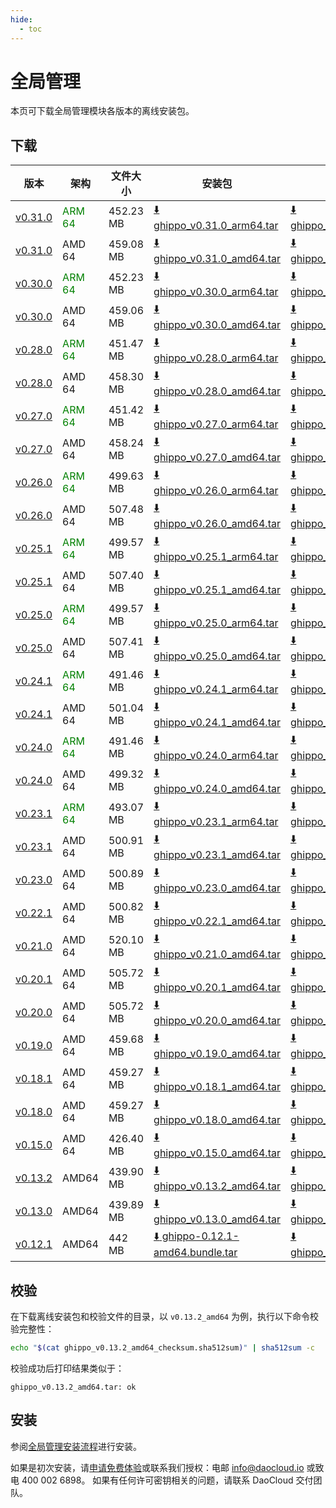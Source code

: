 ```yaml
---
hide:
  - toc
---
```


# 全局管理

本页可下载全局管理模块各版本的离线安装包。

## 下载

| 版本  | 架构 | 文件大小 | 安装包      | 校验文件 | 更新日期   |
| ---- | ---- | ------ | ---------- | ------- | -------- |
| [v0.31.0](../../ghippo/intro/release-notes.md) | <font color="green">ARM 64</font> | 452.23 MB | [:arrow_down: ghippo_v0.31.0_arm64.tar](https://qiniu-download-public.daocloud.io/DaoCloud_Enterprise/ghippo_v0.31.0_arm64.tar) | [:arrow_down: ghippo_v0.31.0_arm64_checksum.sha512sum](https://qiniu-download-public.daocloud.io/DaoCloud_Enterprise/ghippo_v0.31.0_arm64_checksum.sha512sum) | 2024-09-29 |
| [v0.31.0](../../ghippo/intro/release-notes.md) | AMD 64 | 459.08 MB | [:arrow_down: ghippo_v0.31.0_amd64.tar](https://qiniu-download-public.daocloud.io/DaoCloud_Enterprise/ghippo_v0.31.0_amd64.tar) | [:arrow_down: ghippo_v0.31.0_amd64_checksum.sha512sum](https://qiniu-download-public.daocloud.io/DaoCloud_Enterprise/ghippo_v0.31.0_amd64_checksum.sha512sum) | 2024-09-29 |
| [v0.30.0](../../ghippo/intro/release-notes.md) | <font color="green">ARM 64</font> | 452.23 MB | [:arrow_down: ghippo_v0.30.0_arm64.tar](https://qiniu-download-public.daocloud.io/DaoCloud_Enterprise/ghippo_v0.30.0_arm64.tar) | [:arrow_down: ghippo_v0.30.0_arm64_checksum.sha512sum](https://qiniu-download-public.daocloud.io/DaoCloud_Enterprise/ghippo_v0.30.0_arm64_checksum.sha512sum) | 2024-09-02 |
| [v0.30.0](../../ghippo/intro/release-notes.md) | AMD 64 | 459.06 MB | [:arrow_down: ghippo_v0.30.0_amd64.tar](https://qiniu-download-public.daocloud.io/DaoCloud_Enterprise/ghippo_v0.30.0_amd64.tar) | [:arrow_down: ghippo_v0.30.0_amd64_checksum.sha512sum](https://qiniu-download-public.daocloud.io/DaoCloud_Enterprise/ghippo_v0.30.0_amd64_checksum.sha512sum) | 2024-09-02 |
| [v0.28.0](../../ghippo/intro/release-notes.md) | <font color="green">ARM 64</font> | 451.47 MB | [:arrow_down: ghippo_v0.28.0_arm64.tar](https://qiniu-download-public.daocloud.io/DaoCloud_Enterprise/ghippo_v0.28.0_arm64.tar) | [:arrow_down: ghippo_v0.28.0_arm64_checksum.sha512sum](https://qiniu-download-public.daocloud.io/DaoCloud_Enterprise/ghippo_v0.28.0_arm64_checksum.sha512sum) | 2024-07-05 |
| [v0.28.0](../../ghippo/intro/release-notes.md) | AMD 64 | 458.30 MB | [:arrow_down: ghippo_v0.28.0_amd64.tar](https://qiniu-download-public.daocloud.io/DaoCloud_Enterprise/ghippo_v0.28.0_amd64.tar) | [:arrow_down: ghippo_v0.28.0_amd64_checksum.sha512sum](https://qiniu-download-public.daocloud.io/DaoCloud_Enterprise/ghippo_v0.28.0_amd64_checksum.sha512sum) | 2024-07-05 |
| [v0.27.0](../../ghippo/intro/release-notes.md) | <font color="green">ARM 64</font> | 451.42 MB | [:arrow_down: ghippo_v0.27.0_arm64.tar](https://qiniu-download-public.daocloud.io/DaoCloud_Enterprise/ghippo_v0.27.0_arm64.tar) | [:arrow_down: ghippo_v0.27.0_arm64_checksum.sha512sum](https://qiniu-download-public.daocloud.io/DaoCloud_Enterprise/ghippo_v0.27.0_arm64_checksum.sha512sum) | 2024-06-04 |
| [v0.27.0](../../ghippo/intro/release-notes.md) | AMD 64 | 458.24 MB | [:arrow_down: ghippo_v0.27.0_amd64.tar](https://qiniu-download-public.daocloud.io/DaoCloud_Enterprise/ghippo_v0.27.0_amd64.tar) | [:arrow_down: ghippo_v0.27.0_amd64_checksum.sha512sum](https://qiniu-download-public.daocloud.io/DaoCloud_Enterprise/ghippo_v0.27.0_amd64_checksum.sha512sum) | 2024-06-04 |
| [v0.26.0](../../ghippo/intro/release-notes.md) | <font color="green">ARM 64</font> | 499.63 MB | [:arrow_down: ghippo_v0.26.0_arm64.tar](https://qiniu-download-public.daocloud.io/DaoCloud_Enterprise/ghippo_v0.26.0_arm64.tar) | [:arrow_down: ghippo_v0.26.0_arm64_checksum.sha512sum](https://qiniu-download-public.daocloud.io/DaoCloud_Enterprise/ghippo_v0.26.0_arm64_checksum.sha512sum) | 2024-05-09 |
| [v0.26.0](../../ghippo/intro/release-notes.md) | AMD 64 | 507.48 MB | [:arrow_down: ghippo_v0.26.0_amd64.tar](https://qiniu-download-public.daocloud.io/DaoCloud_Enterprise/ghippo_v0.26.0_amd64.tar) | [:arrow_down: ghippo_v0.26.0_amd64_checksum.sha512sum](https://qiniu-download-public.daocloud.io/DaoCloud_Enterprise/ghippo_v0.26.0_amd64_checksum.sha512sum) | 2024-05-09 |
| [v0.25.1](../../ghippo/intro/release-notes.md) | <font color="green">ARM 64</font> | 499.57 MB | [:arrow_down: ghippo_v0.25.1_arm64.tar](https://qiniu-download-public.daocloud.io/DaoCloud_Enterprise/ghippo_v0.25.1_arm64.tar) | [:arrow_down: ghippo_v0.25.1_arm64_checksum.sha512sum](https://qiniu-download-public.daocloud.io/DaoCloud_Enterprise/ghippo_v0.25.1_arm64_checksum.sha512sum) | 2024-04-11 |
| [v0.25.1](../../ghippo/intro/release-notes.md) | AMD 64 | 507.40 MB | [:arrow_down: ghippo_v0.25.1_amd64.tar](https://qiniu-download-public.daocloud.io/DaoCloud_Enterprise/ghippo_v0.25.1_amd64.tar) | [:arrow_down: ghippo_v0.25.1_amd64_checksum.sha512sum](https://qiniu-download-public.daocloud.io/DaoCloud_Enterprise/ghippo_v0.25.1_amd64_checksum.sha512sum) | 2024-04-11 |
| [v0.25.0](../../ghippo/intro/release-notes.md) | <font color="green">ARM 64</font> | 499.57 MB | [:arrow_down: ghippo_v0.25.0_arm64.tar](https://qiniu-download-public.daocloud.io/DaoCloud_Enterprise/ghippo_v0.25.0_arm64.tar) | [:arrow_down: ghippo_v0.25.0_arm64_checksum.sha512sum](https://qiniu-download-public.daocloud.io/DaoCloud_Enterprise/ghippo_v0.25.0_arm64_checksum.sha512sum) | 2024-04-11 |
| [v0.25.0](../../ghippo/intro/release-notes.md) | AMD 64 | 507.41 MB | [:arrow_down: ghippo_v0.25.0_amd64.tar](https://qiniu-download-public.daocloud.io/DaoCloud_Enterprise/ghippo_v0.25.0_amd64.tar) | [:arrow_down: ghippo_v0.25.0_amd64_checksum.sha512sum](https://qiniu-download-public.daocloud.io/DaoCloud_Enterprise/ghippo_v0.25.0_amd64_checksum.sha512sum) | 2024-04-11 |
| [v0.24.1](../../ghippo/intro/release-notes.md) | <font color="green">ARM 64</font> | 491.46 MB | [:arrow_down: ghippo_v0.24.1_arm64.tar](https://qiniu-download-public.daocloud.io/DaoCloud_Enterprise/ghippo_v0.24.1_arm64.tar) | [:arrow_down: ghippo_v0.24.1_arm64_checksum.sha512sum](https://qiniu-download-public.daocloud.io/DaoCloud_Enterprise/ghippo_v0.24.1_arm64_checksum.sha512sum) | 2024-03-27 |
| [v0.24.1](../../ghippo/intro/release-notes.md) | AMD 64 | 501.04 MB | [:arrow_down: ghippo_v0.24.1_amd64.tar](https://qiniu-download-public.daocloud.io/DaoCloud_Enterprise/ghippo_v0.24.1_amd64.tar) | [:arrow_down: ghippo_v0.24.1_amd64_checksum.sha512sum](https://qiniu-download-public.daocloud.io/DaoCloud_Enterprise/ghippo_v0.24.1_amd64_checksum.sha512sum) | 2024-03-27 |
| [v0.24.0](../../ghippo/intro/release-notes.md) | <font color="green">ARM 64</font> | 491.46 MB | [:arrow_down: ghippo_v0.24.0_arm64.tar](https://qiniu-download-public.daocloud.io/DaoCloud_Enterprise/ghippo_v0.24.0_arm64.tar) | [:arrow_down: ghippo_v0.24.0_arm64_checksum.sha512sum](https://qiniu-download-public.daocloud.io/DaoCloud_Enterprise/ghippo_v0.24.0_arm64_checksum.sha512sum) | 2024-02-05 |
| [v0.24.0](../../ghippo/intro/release-notes.md) | AMD 64 | 499.32 MB | [:arrow_down: ghippo_v0.24.0_amd64.tar](https://qiniu-download-public.daocloud.io/DaoCloud_Enterprise/ghippo_v0.24.0_amd64.tar) | [:arrow_down: ghippo_v0.24.0_amd64_checksum.sha512sum](https://qiniu-download-public.daocloud.io/DaoCloud_Enterprise/ghippo_v0.24.0_amd64_checksum.sha512sum) | 2024-02-05 |
| [v0.23.1](../../ghippo/intro/release-notes.md) | <font color="green">ARM 64</font> | 493.07 MB | [:arrow_down: ghippo_v0.23.1_arm64.tar](https://qiniu-download-public.daocloud.io/DaoCloud_Enterprise/ghippo_v0.23.1_arm64.tar) | [:arrow_down: ghippo_v0.23.1_arm64_checksum.sha512sum](https://qiniu-download-public.daocloud.io/DaoCloud_Enterprise/ghippo_v0.23.1_arm64_checksum.sha512sum) | 2024-01-29 |
| [v0.23.1](../../ghippo/intro/release-notes.md) | AMD 64 | 500.91 MB | [:arrow_down: ghippo_v0.23.1_amd64.tar](https://qiniu-download-public.daocloud.io/DaoCloud_Enterprise/ghippo_v0.23.1_amd64.tar) | [:arrow_down: ghippo_v0.23.1_amd64_checksum.sha512sum](https://qiniu-download-public.daocloud.io/DaoCloud_Enterprise/ghippo_v0.23.1_amd64_checksum.sha512sum) | 2024-01-29 |
| [v0.23.0](../../ghippo/intro/release-notes.md) | AMD 64 | 500.89 MB | [:arrow_down: ghippo_v0.23.0_amd64.tar](https://qiniu-download-public.daocloud.io/DaoCloud_Enterprise/ghippo_v0.23.0_amd64.tar) | [:arrow_down: ghippo_v0.23.0_amd64_checksum.sha512sum](https://qiniu-download-public.daocloud.io/DaoCloud_Enterprise/ghippo_v0.23.0_amd64_checksum.sha512sum) | 2023-12-30 |
| [v0.22.1](../../ghippo/intro/release-notes.md) | AMD 64 | 500.82 MB | [:arrow_down: ghippo_v0.22.1_amd64.tar](https://qiniu-download-public.daocloud.io/DaoCloud_Enterprise/ghippo_v0.22.1_amd64.tar) | [:arrow_down: ghippo_v0.22.1_amd64_checksum.sha512sum](https://qiniu-download-public.daocloud.io/DaoCloud_Enterprise/ghippo_v0.22.1_amd64_checksum.sha512sum) | 2023-12-05 |
| [v0.21.0](../../ghippo/intro/release-notes.md) | AMD 64 | 520.10 MB | [:arrow_down: ghippo_v0.21.0_amd64.tar](https://qiniu-download-public.daocloud.io/DaoCloud_Enterprise/ghippo_v0.21.0_amd64.tar) | [:arrow_down: ghippo_v0.21.0_amd64_checksum.sha512sum](https://qiniu-download-public.daocloud.io/DaoCloud_Enterprise/ghippo_v0.21.0_amd64_checksum.sha512sum) | 2023-11-06 |
| [v0.20.1](../../ghippo/intro/release-notes.md) | AMD 64 | 505.72 MB | [:arrow_down: ghippo_v0.20.1_amd64.tar](https://qiniu-download-public.daocloud.io/DaoCloud_Enterprise/ghippo_v0.20.1_amd64.tar) | [:arrow_down: ghippo_v0.20.1_amd64_checksum.sha512sum](https://qiniu-download-public.daocloud.io/DaoCloud_Enterprise/ghippo_v0.20.1_amd64_checksum.sha512sum) | 2023-09-04 |
| [v0.20.0](../../ghippo/intro/release-notes.md) | AMD 64 | 505.72 MB | [:arrow_down: ghippo_v0.20.0_amd64.tar](https://qiniu-download-public.daocloud.io/DaoCloud_Enterprise/ghippo_v0.20.0_amd64.tar) | [:arrow_down: ghippo_v0.20.0_amd64_checksum.sha512sum](https://qiniu-download-public.daocloud.io/DaoCloud_Enterprise/ghippo_v0.20.0_amd64_checksum.sha512sum) | 2023-08-28 |
| [v0.19.0](../../ghippo/intro/release-notes.md) | AMD 64 | 459.68 MB | [:arrow_down: ghippo_v0.19.0_amd64.tar](https://qiniu-download-public.daocloud.io/DaoCloud_Enterprise/ghippo_v0.19.0_amd64.tar) | [:arrow_down: ghippo_v0.19.0_amd64_checksum.sha512sum](https://qiniu-download-public.daocloud.io/DaoCloud_Enterprise/ghippo_v0.19.0_amd64_checksum.sha512sum) | 2023-07-28 |
| [v0.18.1](../../ghippo/intro/release-notes.md) | AMD 64 | 459.27 MB | [:arrow_down: ghippo_v0.18.1_amd64.tar](https://qiniu-download-public.daocloud.io/DaoCloud_Enterprise/ghippo_v0.18.1_amd64.tar) | [:arrow_down: ghippo_v0.18.1_amd64_checksum.sha512sum](https://qiniu-download-public.daocloud.io/DaoCloud_Enterprise/ghippo_v0.18.1_amd64_checksum.sha512sum) | 2023-07-07 |
| [v0.18.0](../../ghippo/intro/release-notes.md) | AMD 64 | 459.27 MB | [:arrow_down: ghippo_v0.18.0_amd64.tar](https://qiniu-download-public.daocloud.io/DaoCloud_Enterprise/ghippo_v0.18.0_amd64.tar) | [:arrow_down: ghippo_v0.18.0_amd64_checksum.sha512sum](https://qiniu-download-public.daocloud.io/DaoCloud_Enterprise/ghippo_v0.18.0_amd64_checksum.sha512sum) | 2023-06-27 |
| [v0.15.0](../../ghippo/intro/release-notes.md) | AMD 64 | 426.40 MB | [:arrow_down: ghippo_v0.15.0_amd64.tar](https://qiniu-download-public.daocloud.io/DaoCloud_Enterprise/ghippo_v0.15.0_amd64.tar) | [:arrow_down: ghippo_v0.15.0_amd64_checksum.sha512sum](https://qiniu-download-public.daocloud.io/DaoCloud_Enterprise/ghippo_v0.15.0_amd64_checksum.sha512sum) | 2023-03-29 |
| [v0.13.2](../../ghippo/intro/release-notes.md) | AMD64 | 439.90 MB | [:arrow_down: ghippo_v0.13.2_amd64.tar](https://qiniu-download-public.daocloud.io/DaoCloud_Enterprise/ghippo_v0.13.2_amd64.tar) | [:arrow_down: ghippo_v0.13.2_amd64_checksum.sha512sum](https://qiniu-download-public.daocloud.io/DaoCloud_Enterprise/ghippo_v0.13.2_amd64_checksum.sha512sum) | 2022-12-29 |
| [v0.13.0](../../ghippo/intro/release-notes.md) | AMD64 | 439.89 MB | [:arrow_down: ghippo_v0.13.0_amd64.tar](https://qiniu-download-public.daocloud.io/DaoCloud_Enterprise/ghippo_v0.13.0_amd64.tar) | [:arrow_down: ghippo_v0.13.0_amd64_checksum.sha512sum](https://qiniu-download-public.daocloud.io/DaoCloud_Enterprise/ghippo_v0.13.0_amd64_checksum.sha512sum) | 2022-12-29 |
| [v0.12.1](../../ghippo/intro/release-notes.md) | AMD64 | 442 MB | [:arrow_down: ghippo-0.12.1-amd64.bundle.tar](https://proxy-qiniu-download-public.daocloud.io/DaoCloud_Enterprise/ghippo-0.12.1-amd64.bundle.tar) | [:arrow_down: ghippo_v0.12.1_amd64_checksum.sha512sum](https://qiniu-download-public.daocloud.io/DaoCloud_Enterprise/ghippo_v0.12.1_amd64_checksum.sha512sum) | 2022-11-29 |

## 校验

在下载离线安装包和校验文件的目录，以 `v0.13.2_amd64` 为例，执行以下命令校验完整性：

```sh
echo "$(cat ghippo_v0.13.2_amd64_checksum.sha512sum)" | sha512sum -c
```

校验成功后打印结果类似于：

```none
ghippo_v0.13.2_amd64.tar: ok
```

## 安装

参阅[全局管理安装流程](../../ghippo/install/offline-install.md)进行安装。

如果是初次安装，请[申请免费体验](../../dce/license0.md)或联系我们授权：电邮 info@daocloud.io 或致电 400 002 6898。
如果有任何许可密钥相关的问题，请联系 DaoCloud 交付团队。
